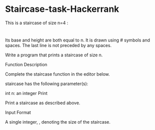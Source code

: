 # Staircase-task-Hackerrank
 This is a staircase of size n=4 :
   #
  ##
 ###
####
Its base and height are both equal to n. It is drawn using # symbols and spaces. The last line is not preceded by any spaces.

Write a program that prints a staircase of size n.

Function Description

Complete the staircase function in the editor below.

staircase has the following parameter(s):

int n: an integer
Print

Print a staircase as described above.

Input Format

A single integer, , denoting the size of the staircase.